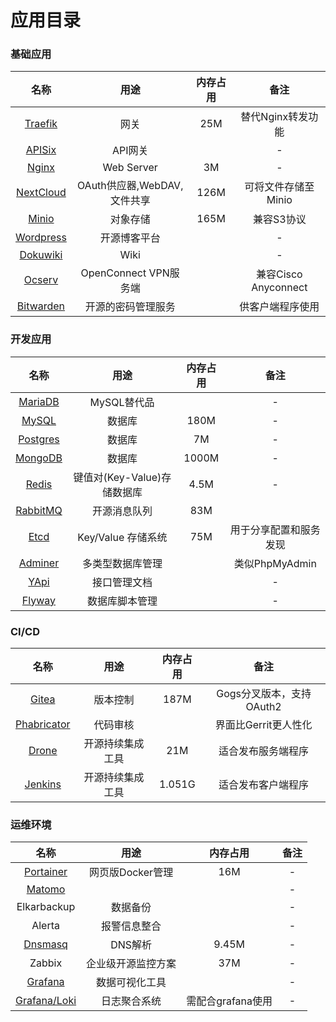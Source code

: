# 应用目录

### 基础应用

| 名称 | 用途 | 内存占用 | 备注 |
| :---: | :---: | :---: | :---: |
| [Traefik](images-base/traefik.md) | 网关 | 25M | 替代Nginx转发功能 |
| [APISix](images-base/apisix/) | API网关 |  | - |
| [Nginx](images-base/nginx.md) | Web Server | 3M | - |
| [NextCloud](images-base/nexcloud.md) | OAuth供应器,WebDAV,文件共享 | 126M | 可将文件存储至Minio |
| [Minio](images-base/minio.md) | 对象存储 | 165M | 兼容S3协议 |
| [Wordpress](images-base/wordpress.md) | 开源博客平台 |  | - |
| [Dokuwiki](images-base/dokuwiki.md) | Wiki |  | - |
| [Ocserv](images-base/ocserv.md) | OpenConnect VPN服务端 |  | 兼容Cisco Anyconnect |
| [Bitwarden](images-base/bitwarden.md) | 开源的密码管理服务 |  | 供客户端程序使用 |

### 开发应用

| 名称 | 用途 | 内存占用 | 备注 |
| :---: | :---: | :---: | :---: |
| [MariaDB](images-develop/database/mariadb.md) | MySQL替代品 |  | - |
| [MySQL](images-develop/database/mysql/) | 数据库 | 180M | - |
| [Postgres](images-develop/database/postgres/) | 数据库 | 7M | - |
| [MongoDB](images-develop/database/mongodb/) | 数据库 | 1000M | - |
| [Redis](images-develop/cache/redis.md) | 键值对\(Key-Value\)存储数据库 | 4.5M | - |
| [RabbitMQ](images-develop/cache/rabbitmq.md) | 开源消息队列 | 83M |  |
| [Etcd](images-base/etcd.md) | Key/Value 存储系统 | 75M | 用于分享配置和服务发现 |
| [Adminer](images-develop/database/adminer.md) | 多类型数据库管理 |  | 类似PhpMyAdmin |
| [YApi](images-develop/docs/yapi.md) | 接口管理文档 |  | - |
| [Flyway](images-develop/docs/flyway.md) | 数据库脚本管理 |  | - |

### CI/CD

| 名称 | 用途 | 内存占用 | 备注 |
| :---: | :---: | :---: | :---: |
| [Gitea](images-cicd/gitea.md) | 版本控制 | 187M | Gogs分叉版本，支持OAuth2 |
| [Phabricator](images-cicd/phabricator.md) | 代码审核 |  | 界面比Gerrit更人性化 |
| [Drone](images-cicd/drone/) | 开源持续集成工具 | 21M | 适合发布服务端程序 |
| [Jenkins](images-cicd/jenkins.md) | 开源持续集成工具 | 1.051G | 适合发布客户端程序 |

### 运维环境

| 名称 | 用途 | 内存占用 | 备注 |
| :---: | :---: | :---: | :---: |
| [Portainer](images-ops/portainer.md) | 网页版Docker管理 | 16M | - |
| [Matomo](images-ops/matomo.md) |  |  | - |
| Elkarbackup | 数据备份 |  | - |
| Alerta | 报警信息整合 |  | - |
| [Dnsmasq](images-ops/dnsmasq.md) | DNS解析 | 9.45M | - |
| Zabbix | 企业级开源监控方案 | 37M | - |
| [Grafana](images-ops/grafana/) | 数据可视化工具 |  | - |
| [Grafana/Loki](images-ops/grafana/grafana-loki.md) | 日志聚合系统 | 需配合grafana使用 | - |

